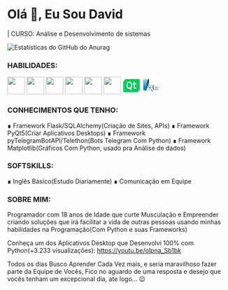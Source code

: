 # Olá 👋, Eu Sou David 
| CURSO: Análise e Desenvolvimento de sistemas

![Estatísticas do GitHub do Anurag](https://github-readme-stats.vercel.app/api?username=davideduardotech&show_icons=true&theme=highcontrast)




### HABILIDADES:

<img src="https://img.icons8.com/color/48/000000/python--v1.png" width="40" height="40"/> <img src="https://img.icons8.com/color/48/000000/html-5--v1.png" width="40" height="40"/> <img src="https://img.icons8.com/color/48/000000/css3.png" width="40" height="40"/> <img src="https://img.icons8.com/color/48/000000/mysql-logo.png" width="40" height="40"/> <img src="https://img.icons8.com/ios/50/000000/flask.png" width="40" height="40"/> <img src="https://img.icons8.com/color/48/000000/bootstrap.png" width="40" height="40"/> <img src="images/qt_design.svg" width="40" height="40"/> <img src="images/sqlite.svg" width="40" height="40"/> 
 


### CONHECIMENTOS QUE TENHO:

∎ Framework Flask/SQLAlchemy(Criação de Sites, APIs)
∎ Framework PyQt5(Criar Aplicativos Desktops)
∎ Framework pyTelegramBotAPI/Telethon(Bots Telegram Com Python)
∎ Framework Matplotlib(Gráficos Com Python, usado pra Análise de dados)



### SOFTSKILLS:

∎ Inglês Básico(Estudo Diariamente)
∎ Comunicação em Equipe


### SOBRE MIM:
Programador com 18 anos de Idade que curte Musculação e Empreender criando soluções que irá facilitar a vida de outras pessoas usando minhas habilidades na Programação(Com Python e suas Frameworks)




Conheça um dos Aplicativos Desktop que Desenvolvi 100% com Python(+3.233 visualizações): https://youtu.be/olpna_Sb1bk


Todos os dias Busco Aprender Cada Vez mais, e seria maravilhoso fazer parte da Equipe de Vocês, Fico no aguardo de uma resposta e desejo que vocês tenham um excepcional dia, ate logo... 😉
